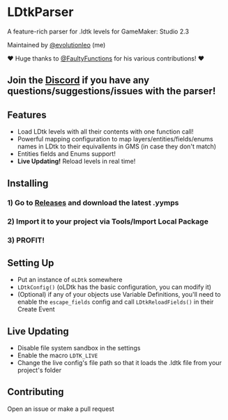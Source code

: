 # LDtkParser
A feature-rich parser for .ldtk levels for GameMaker: Studio 2.3

Maintained by [@evolutionleo](https://github.com/evolutionleo/) (me)

❤️ Huge thanks to [@FaultyFunctions](https://github.com/FaultyFunctions) for his various contributions! ❤️

## Join the [Discord](https://discord.gg/bRpMgTquAr) if you have any questions/suggestions/issues with the parser!



## Features
- Load LDtk levels with all their contents with one function call!
- Powerful mapping configuration to map layers/entities/fields/enums names in LDtk to their equivallents in GMS (in case they don't match)
- Entities fields and Enums support!
- **Live Updating!** Reload levels in real time!

## Installing
### 1) Go to [Releases](https://github.com/evolutionleo/LDtkParser/releases/latest) and download the latest .yymps
### 2) Import it to your project via Tools/Import Local Package
### 3) PROFIT!

## Setting Up
- Put an instance of `oLDtk` somewhere
- `LDtkConfig()` (oLDtk has the basic configuration, you can modify it)
- (Optional) if any of your objects use Variable Definitions, you'll need to enable the `escape_fields` config and call `LDtkReloadFields()` in their Create Event

## Live Updating
- Disable file system sandbox in the settings
- Enable the macro `LDTK_LIVE`
- Change the live config's file path so that it loads the .ldtk file from your project's folder


## Contributing
Open an issue or make a pull request
